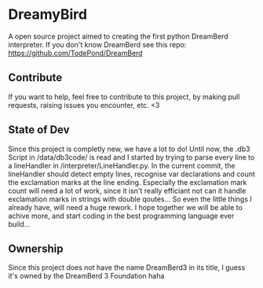 # DreamyBird
A open source project aimed to creating the first python DreamBerd interpreter.
If you don't know DreamBerd see this repo: https://github.com/TodePond/DreamBerd

## Contribute
If you want to help, feel free to contribute to this project, by making pull requests, raising issues you encounter, etc. <3

## State of Dev
Since this project is completly new, we have a lot to do!
Until now, the .db3 Script in /data/db3code/ is read and I started by trying to parse every line to a lineHandler in /interpreter/LineHandler.py.
In the current commit, the lineHandler should detect empty lines, recognise var declarations and count the exclamation marks at the line ending.
Especially the exclamation mark count will need a lot of work, since it isn't really efficiant not can it handle exclamation marks in strings with double qoutes...
So even the little things I already have, will need a huge rework.
I hope together we will be able to achive more, and start coding in the best programming language ever build...

## Ownership
Since this project does not have the name DreamBerd3 in its title, I guess it's owned by the DreamBerd 3 Foundation haha
